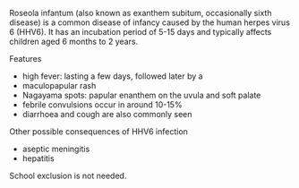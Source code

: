 Roseola infantum (also known as exanthem subitum, occasionally sixth disease) is a common disease of infancy caused by the human herpes virus 6 (HHV6\). It has an incubation period of 5\-15 days and typically affects children aged 6 months to 2 years.  
  
Features  
* high fever: lasting a few days, followed later by a
* maculopapular rash
* Nagayama spots: papular enanthem on the uvula and soft palate
* febrile convulsions occur in around 10\-15%
* diarrhoea and cough are also commonly seen

  
Other possible consequences of HHV6 infection  
* aseptic meningitis
* hepatitis

  
School exclusion is not needed.